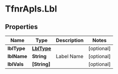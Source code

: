 # TfnrApIs.Lbl

## Properties
Name | Type | Description | Notes
------------ | ------------- | ------------- | -------------
**lblType** | [**LblType**](LblType.md) |  | [optional] 
**lblName** | **String** | Label Name | [optional] 
**lblVals** | **[String]** |  | [optional] 



